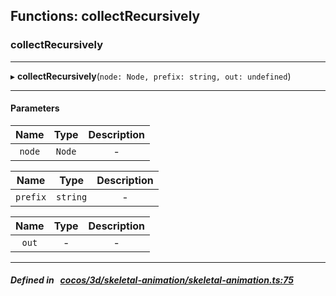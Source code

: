 ## Functions: collectRecursively

### collectRecursively


___
▸ **collectRecursively**(`node: Node, prefix: string, out: undefined`)
___


#### Parameters

| Name | Type | Description |
| :------: | :------: | :------: |
| `node` | `Node` | - |

| Name | Type | Description |
| :------: | :------: | :------: |
| `prefix` | `string` | - |

| Name | Type | Description |
| :------: | :------: | :------: |
| `out` | - | - |


___


##### Defined in &nbsp;   [cocos/3d/skeletal-animation/skeletal-animation.ts:75](https://github.com/cocos-creator/engine/blob/c7bf6b8a9/cocos/3d/skeletal-animation/skeletal-animation.ts#L75)&nbsp;
